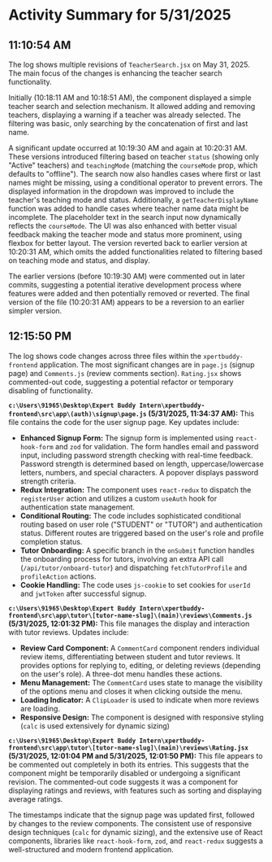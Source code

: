 # Activity Summary for 5/31/2025

## 11:10:54 AM
The log shows multiple revisions of `TeacherSearch.jsx` on May 31, 2025.  The main focus of the changes is enhancing the teacher search functionality.

Initially (10:18:11 AM and 10:18:51 AM), the component displayed a simple teacher search and selection mechanism. It allowed adding and removing teachers, displaying a warning if a teacher was already selected. The filtering was basic, only searching by the concatenation of first and last name.

A significant update occurred at 10:19:30 AM and again at 10:20:31 AM. These versions introduced  filtering based on teacher `status` (showing only "Active" teachers) and `teachingMode` (matching the `courseMode` prop, which defaults to "offline").  The search now also handles cases where first or last names might be missing, using a conditional operator to prevent errors. The displayed information in the dropdown was improved to include the teacher's teaching mode and status.  Additionally,  a `getTeacherDisplayName` function was added to handle cases where teacher name data might be incomplete.  The placeholder text in the search input now dynamically reflects the `courseMode`.  The UI was also enhanced with better visual feedback  making the teacher mode and status more prominent, using flexbox for better layout.  The version reverted back to earlier version at 10:20:31 AM, which omits the added functionalities related to filtering based on teaching mode and status, and display.

The earlier versions (before 10:19:30 AM) were commented out in later commits, suggesting a potential iterative development process where features were added and then potentially removed or reverted. The final version of the file (10:20:31 AM) appears to be a reversion to an earlier simpler version.


## 12:15:50 PM
The log shows code changes across three files within the `xpertbuddy-frontend` application.  The most significant changes are in `page.js` (signup page) and `Comments.js` (review comments section).  `Rating.jsx` shows commented-out code, suggesting a potential refactor or temporary disabling of functionality.

**`c:\Users\91965\Desktop\Expert Buddy Intern\xpertbuddy-frontend\src\app\(auth)\signup\page.js` (5/31/2025, 11:34:37 AM):** This file contains the code for the user signup page. Key updates include:

* **Enhanced Signup Form:** The signup form is implemented using `react-hook-form` and `zod` for validation.  The form handles email and password input, including password strength checking with real-time feedback.  Password strength is determined based on length, uppercase/lowercase letters, numbers, and special characters. A popover displays password strength criteria.
* **Redux Integration:**  The component uses `react-redux` to dispatch the `registerUser` action and utilizes a custom `useAuth` hook for authentication state management.
* **Conditional Routing:**  The code includes sophisticated conditional routing based on user role ("STUDENT" or "TUTOR") and authentication status.  Different routes are triggered based on the user's role and profile completion status.
* **Tutor Onboarding:**  A specific branch in the `onSubmit` function handles the onboarding process for tutors, involving an extra API call (`/api/tutor/onboard-tutor`) and dispatching `fetchTutorProfile` and `profileAction` actions.
* **Cookie Handling:**  The code uses `js-cookie` to set cookies for `userId` and `jwtToken` after successful signup.

**`c:\Users\91965\Desktop\Expert Buddy Intern\xpertbuddy-frontend\src\app\tutor\[tutor-name-slug]\(main)\reviews\Comments.js` (5/31/2025, 12:01:32 PM):** This file manages the display and interaction with tutor reviews.  Updates include:

* **Review Card Component:** A `CommentCard` component renders individual review items, differentiating between student and tutor reviews.  It provides options for replying to, editing, or deleting reviews (depending on the user's role). A three-dot menu handles these actions.
* **Menu Management:** The `CommentCard` uses state to manage the visibility of the options menu and closes it when clicking outside the menu.
* **Loading Indicator:** A `ClipLoader` is used to indicate when more reviews are loading.
* **Responsive Design:** The component is designed with responsive styling (`calc` is used extensively for dynamic sizing)


**`c:\Users\91965\Desktop\Expert Buddy Intern\xpertbuddy-frontend\src\app\tutor\[tutor-name-slug]\(main)\reviews\Rating.jsx` (5/31/2025, 12:01:04 PM and 5/31/2025, 12:01:50 PM):**  This file appears to be commented out completely in both its entries.  This suggests that the component might be temporarily disabled or undergoing a significant revision. The commented-out code suggests it was a component for displaying ratings and reviews, with features such as sorting and displaying average ratings.


The timestamps indicate that the signup page was updated first, followed by changes to the review components. The consistent use of responsive design techniques (`calc` for dynamic sizing), and the extensive use of React components, libraries like `react-hook-form`, `zod`, and `react-redux` suggests a well-structured and modern frontend application.
